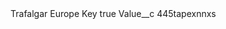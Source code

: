 <?xml version="1.0" encoding="UTF-8"?>
<CustomMetadata xmlns="http://soap.sforce.com/2006/04/metadata" xmlns:xsi="http://www.w3.org/2001/XMLSchema-instance" xmlns:xsd="http://www.w3.org/2001/XMLSchema">
    <label>Trafalgar Europe Key</label>
    <protected>true</protected>
    <values>
        <field>Value__c</field>
        <value xsi:type="xsd:string">445tapexnnxs</value>
    </values>
</CustomMetadata>
